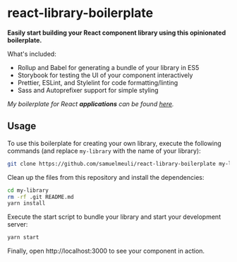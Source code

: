 # react-library-boilerplate

**Easily start building your React component library using this opinionated boilerplate.**

What's included:

- Rollup and Babel for generating a bundle of your library in ES5
- Storybook for testing the UI of your component interactively
- Prettier, ESLint, and Stylelint for code formatting/linting
- Sass and Autoprefixer support for simple styling

_My boilerplate for React **applications** can be found [here](https://github.com/samuelmeuli/react-app-boilerplate)._

## Usage

To use this boilerplate for creating your own library, execute the following commands (and replace `my-library` with the name of your library):

```sh
git clone https://github.com/samuelmeuli/react-library-boilerplate my-library
```

Clean up the files from this repository and install the dependencies:

```sh
cd my-library
rm -rf .git README.md
yarn install
```

Execute the start script to bundle your library and start your development server:

```sh
yarn start
```

Finally, open http://localhost:3000 to see your component in action.
